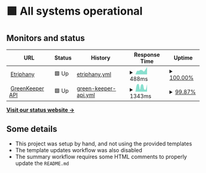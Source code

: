 # <!--live status--> **🟩 All systems operational**

## Monitors and status

<!--start: status pages-->
<!-- This summary is generated by Upptime (https://github.com/upptime/upptime) -->
<!-- Do not edit this manually, your changes will be overwritten -->
<!-- prettier-ignore -->
| URL | Status | History | Response Time | Uptime |
| --- | ------ | ------- | ------------- | ------ |
| <img alt="" src="https://icons.duckduckgo.com/ip3/www.etriphany.com.ico" height="13"> [Etriphany](http://www.etriphany.com) | 🟩 Up | [etriphany.yml](https://github.com/etriphany-com/uptime-monitor/commits/HEAD/history/etriphany.yml) | <details><summary><img alt="Response time graph" src="./graphs/etriphany/response-time-week.png" height="20"> 488ms</summary><br><a href="https://status.etriphany.com/history/etriphany"><img alt="Response time 429" src="https://img.shields.io/endpoint?url=https%3A%2F%2Fraw.githubusercontent.com%2Fetriphany-com%2Fuptime-monitor%2FHEAD%2Fapi%2Fetriphany%2Fresponse-time.json"></a><br><a href="https://status.etriphany.com/history/etriphany"><img alt="24-hour response time 656" src="https://img.shields.io/endpoint?url=https%3A%2F%2Fraw.githubusercontent.com%2Fetriphany-com%2Fuptime-monitor%2FHEAD%2Fapi%2Fetriphany%2Fresponse-time-day.json"></a><br><a href="https://status.etriphany.com/history/etriphany"><img alt="7-day response time 488" src="https://img.shields.io/endpoint?url=https%3A%2F%2Fraw.githubusercontent.com%2Fetriphany-com%2Fuptime-monitor%2FHEAD%2Fapi%2Fetriphany%2Fresponse-time-week.json"></a><br><a href="https://status.etriphany.com/history/etriphany"><img alt="30-day response time 418" src="https://img.shields.io/endpoint?url=https%3A%2F%2Fraw.githubusercontent.com%2Fetriphany-com%2Fuptime-monitor%2FHEAD%2Fapi%2Fetriphany%2Fresponse-time-month.json"></a><br><a href="https://status.etriphany.com/history/etriphany"><img alt="1-year response time 429" src="https://img.shields.io/endpoint?url=https%3A%2F%2Fraw.githubusercontent.com%2Fetriphany-com%2Fuptime-monitor%2FHEAD%2Fapi%2Fetriphany%2Fresponse-time-year.json"></a></details> | <details><summary><a href="https://status.etriphany.com/history/etriphany">100.00%</a></summary><a href="https://status.etriphany.com/history/etriphany"><img alt="All-time uptime 99.55%" src="https://img.shields.io/endpoint?url=https%3A%2F%2Fraw.githubusercontent.com%2Fetriphany-com%2Fuptime-monitor%2FHEAD%2Fapi%2Fetriphany%2Fuptime.json"></a><br><a href="https://status.etriphany.com/history/etriphany"><img alt="24-hour uptime 100.00%" src="https://img.shields.io/endpoint?url=https%3A%2F%2Fraw.githubusercontent.com%2Fetriphany-com%2Fuptime-monitor%2FHEAD%2Fapi%2Fetriphany%2Fuptime-day.json"></a><br><a href="https://status.etriphany.com/history/etriphany"><img alt="7-day uptime 100.00%" src="https://img.shields.io/endpoint?url=https%3A%2F%2Fraw.githubusercontent.com%2Fetriphany-com%2Fuptime-monitor%2FHEAD%2Fapi%2Fetriphany%2Fuptime-week.json"></a><br><a href="https://status.etriphany.com/history/etriphany"><img alt="30-day uptime 100.00%" src="https://img.shields.io/endpoint?url=https%3A%2F%2Fraw.githubusercontent.com%2Fetriphany-com%2Fuptime-monitor%2FHEAD%2Fapi%2Fetriphany%2Fuptime-month.json"></a><br><a href="https://status.etriphany.com/history/etriphany"><img alt="1-year uptime 99.55%" src="https://img.shields.io/endpoint?url=https%3A%2F%2Fraw.githubusercontent.com%2Fetriphany-com%2Fuptime-monitor%2FHEAD%2Fapi%2Fetriphany%2Fuptime-year.json"></a></details>
| <img alt="" src="https://icons.duckduckgo.com/ip3/green-keeper-vercel.vercel.app.ico" height="13"> [GreenKeeper API](https://green-keeper-vercel.vercel.app/health) | 🟩 Up | [green-keeper-api.yml](https://github.com/etriphany-com/uptime-monitor/commits/HEAD/history/green-keeper-api.yml) | <details><summary><img alt="Response time graph" src="./graphs/green-keeper-api/response-time-week.png" height="20"> 1343ms</summary><br><a href="https://status.etriphany.com/history/green-keeper-api"><img alt="Response time 2643" src="https://img.shields.io/endpoint?url=https%3A%2F%2Fraw.githubusercontent.com%2Fetriphany-com%2Fuptime-monitor%2FHEAD%2Fapi%2Fgreen-keeper-api%2Fresponse-time.json"></a><br><a href="https://status.etriphany.com/history/green-keeper-api"><img alt="24-hour response time 1811" src="https://img.shields.io/endpoint?url=https%3A%2F%2Fraw.githubusercontent.com%2Fetriphany-com%2Fuptime-monitor%2FHEAD%2Fapi%2Fgreen-keeper-api%2Fresponse-time-day.json"></a><br><a href="https://status.etriphany.com/history/green-keeper-api"><img alt="7-day response time 1343" src="https://img.shields.io/endpoint?url=https%3A%2F%2Fraw.githubusercontent.com%2Fetriphany-com%2Fuptime-monitor%2FHEAD%2Fapi%2Fgreen-keeper-api%2Fresponse-time-week.json"></a><br><a href="https://status.etriphany.com/history/green-keeper-api"><img alt="30-day response time 1875" src="https://img.shields.io/endpoint?url=https%3A%2F%2Fraw.githubusercontent.com%2Fetriphany-com%2Fuptime-monitor%2FHEAD%2Fapi%2Fgreen-keeper-api%2Fresponse-time-month.json"></a><br><a href="https://status.etriphany.com/history/green-keeper-api"><img alt="1-year response time 2643" src="https://img.shields.io/endpoint?url=https%3A%2F%2Fraw.githubusercontent.com%2Fetriphany-com%2Fuptime-monitor%2FHEAD%2Fapi%2Fgreen-keeper-api%2Fresponse-time-year.json"></a></details> | <details><summary><a href="https://status.etriphany.com/history/green-keeper-api">99.87%</a></summary><a href="https://status.etriphany.com/history/green-keeper-api"><img alt="All-time uptime 94.65%" src="https://img.shields.io/endpoint?url=https%3A%2F%2Fraw.githubusercontent.com%2Fetriphany-com%2Fuptime-monitor%2FHEAD%2Fapi%2Fgreen-keeper-api%2Fuptime.json"></a><br><a href="https://status.etriphany.com/history/green-keeper-api"><img alt="24-hour uptime 99.07%" src="https://img.shields.io/endpoint?url=https%3A%2F%2Fraw.githubusercontent.com%2Fetriphany-com%2Fuptime-monitor%2FHEAD%2Fapi%2Fgreen-keeper-api%2Fuptime-day.json"></a><br><a href="https://status.etriphany.com/history/green-keeper-api"><img alt="7-day uptime 99.87%" src="https://img.shields.io/endpoint?url=https%3A%2F%2Fraw.githubusercontent.com%2Fetriphany-com%2Fuptime-monitor%2FHEAD%2Fapi%2Fgreen-keeper-api%2Fuptime-week.json"></a><br><a href="https://status.etriphany.com/history/green-keeper-api"><img alt="30-day uptime 99.32%" src="https://img.shields.io/endpoint?url=https%3A%2F%2Fraw.githubusercontent.com%2Fetriphany-com%2Fuptime-monitor%2FHEAD%2Fapi%2Fgreen-keeper-api%2Fuptime-month.json"></a><br><a href="https://status.etriphany.com/history/green-keeper-api"><img alt="1-year uptime 94.65%" src="https://img.shields.io/endpoint?url=https%3A%2F%2Fraw.githubusercontent.com%2Fetriphany-com%2Fuptime-monitor%2FHEAD%2Fapi%2Fgreen-keeper-api%2Fuptime-year.json"></a></details>

<!--end: status pages-->

[**Visit our status website →**](https://status.etriphany.com)

## Some details

- This project was setup by hand, and not using the provided templates
- The template updates workflow was also disabled
- The summary workflow requires some HTML comments to properly update the `README.md`

